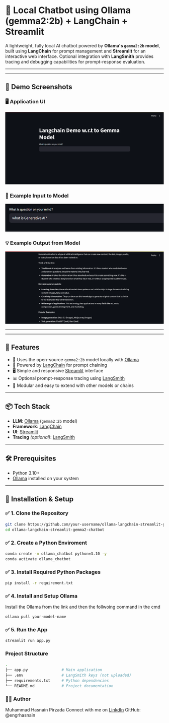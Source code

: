 # 🧠 Local Chatbot using Ollama (gemma2:2b) + LangChain + Streamlit

A lightweight, fully local AI chatbot powered by **Ollama's `gemma2:2b` model**, built using **LangChain** for prompt management and **Streamlit** for an interactive web interface. Optional integration with **LangSmith** provides tracing and debugging capabilities for prompt-response evaluation.

---
---
## 📸 Demo Screenshots

### 🖥️ Application UI
![Application UI](Application_UI.png)

### 📝 Example Input to Model
![Example Input](Example_Input_to_Model.png)

### 💡 Example Output from Model
![Example Output](Example_Output_of_Model.png)

---
---

## 🚀 Features

- 🤖 Uses the open-source `gemma2:2b` model locally with [Ollama](https://ollama.com)
- 🔗 Powered by [LangChain](https://www.langchain.com) for prompt chaining
- 🖥️ Simple and responsive [Streamlit](https://streamlit.io) interface
- 📊 Optional prompt-response tracing using [LangSmith](https://smith.langchain.com)
- 🧩 Modular and easy to extend with other models or chains

---

## 📦 Tech Stack

- **LLM**: [Ollama](https://ollama.com) (`gemma2:2b` model)
- **Framework**: [LangChain](https://www.langchain.com)
- **UI**: [Streamlit](https://streamlit.io)
- **Tracing** _(optional)_: [LangSmith](https://smith.langchain.com)

---

## 🛠️ Prerequisites

- Python 3.10+
- [Ollama](https://ollama.com/download) installed on your system

---

## 🧰 Installation & Setup

### ✅ 1. Clone the Repository

```bash
git clone https://github.com/your-username/ollama-langchain-streamlit-gemma2-chatbot.git
cd ollama-langchain-streamlit-gemma2-chatbot
 ```
### ✅ 2. Create a Python Enviroment
```bash
conda create -n ollama_chatbot python=3.10 -y
conda activate ollama_chatbot
```
### ✅ 3. Install Required Python Packages
```bash
pip install -r requirement.txt
```
### ✅ 4. Install and Setup Ollama
Install the Ollama from the link and then the follwoing command in the cmd
```bash
ollama pull your-model-name
```
### ✅ 5. Run the App
```bash
streamlit run app.py
```


### Project Structure
```bash
.
├── app.py               # Main application
├── .env                 # LangSmith keys (not uploaded)
├── requirements.txt     # Python dependencies
└── README.md            # Project documentation
```
### 🧑‍💻 Author
Muhammad Hasnain Pirzada
Connect with me on [LinkdIn](https://www.linkedin.com/in/muhammad-hasnain-pirzada-335816201)
GitHub: @engrhasnain
